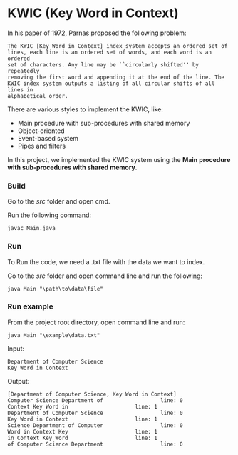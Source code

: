 # KWIC (Key Word in Context)

In his paper of 1972, Parnas proposed the following problem:

    The KWIC [Key Word in Context] index system accepts an ordered set of 
    lines, each line is an ordered set of words, and each word is an ordered
    set of characters. Any line may be ``circularly shifted'' by repeatedly
    removing the first word and appending it at the end of the line. The
    KWIC index system outputs a listing of all circular shifts of all lines in
    alphabetical order.

There are various styles to implement the KWIC, like:

* Main procedure with sub-procedures with shared memory
* Object-oriented
* Event-based system
* Pipes and filters

In this project, we implemented the KWIC system using the **Main procedure with sub-procedures with shared memory**.

### Build

Go to the _src_ folder and open cmd.

Run the following command:

    javac Main.java

### Run

To Run the code, we need a .txt file with the data we want to index.

Go to the _src_ folder and open command line and run the following:

    java Main "\path\to\data\file"


### Run example

From the project root directory, open command line and run:

    java Main "\example\data.txt"

Input:

```
Department of Computer Science
Key Word in Context
```

Output:

```
[Department of Computer Science, Key Word in Context]
Computer Science Department of                  line: 0
Context Key Word in                     line: 1
Department of Computer Science                  line: 0
Key Word in Context                     line: 1
Science Department of Computer                  line: 0
Word in Context Key                     line: 1
in Context Key Word                     line: 1
of Computer Science Department                  line: 0

```